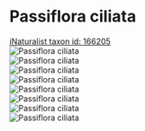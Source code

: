 
Passiflora ciliata
==================
  
[iNaturalist taxon id: 166205](https://www.inaturalist.org/taxa/166205)  
![Passiflora ciliata](https://inaturalist-open-data.s3.amazonaws.com/photos/201324302/medium.jpg)  
![Passiflora ciliata](https://inaturalist-open-data.s3.amazonaws.com/photos/201326693/medium.jpg)  
![Passiflora ciliata](https://inaturalist-open-data.s3.amazonaws.com/photos/201326900/medium.jpg)  
![Passiflora ciliata](https://inaturalist-open-data.s3.amazonaws.com/photos/201327015/medium.jpg)  
![Passiflora ciliata](https://inaturalist-open-data.s3.amazonaws.com/photos/201324302/medium.jpg)  
![Passiflora ciliata](https://inaturalist-open-data.s3.amazonaws.com/photos/201326693/medium.jpg)  
![Passiflora ciliata](https://inaturalist-open-data.s3.amazonaws.com/photos/201326900/medium.jpg)  
![Passiflora ciliata](https://inaturalist-open-data.s3.amazonaws.com/photos/201327015/medium.jpg)